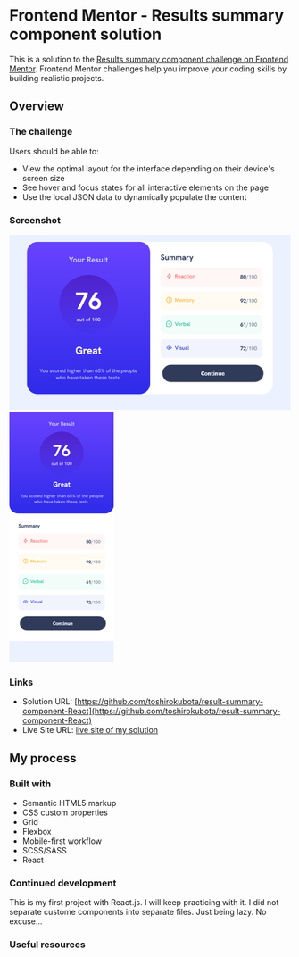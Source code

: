 # Frontend Mentor - Results summary component solution

This is a solution to the [Results summary component challenge on Frontend Mentor](https://www.frontendmentor.io/challenges/results-summary-component-CE_K6s0maV). Frontend Mentor challenges help you improve your coding skills by building realistic projects. 

## Overview

### The challenge

Users should be able to:

- View the optimal layout for the interface depending on their device's screen size
- See hover and focus states for all interactive elements on the page
- Use the local JSON data to dynamically populate the content

### Screenshot

![Screenshot (Desktop)](./screenshotDesktop.png)
![Screenshot (Mobile)](./screenshotMobile.png)

### Links

- Solution URL: [https://github.com/toshirokubota/result-summary-component-React](https://github.com/toshirokubota/result-summary-component-React)
- Live Site URL: [live site of my solution](https://toshirokubota.github.io/result-summary-component/)

## My process

### Built with

- Semantic HTML5 markup
- CSS custom properties
- Grid
- Flexbox
- Mobile-first workflow
- SCSS/SASS
- React

### Continued development

This is my first project with React.js. I will keep practicing with it. 
I did not separate custome components into separate files. Just being lazy. No excuse...

### Useful resources



